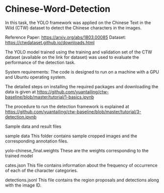 # Chinese-Word-Detection
In this task, the YOLO framework was applied on the Chinese Text in the Wild (CTW) dataset to detect the Chinese characters in the images. 

Reference Paper: https://arxiv.org/abs/1803.00085
Dataset: https://ctwdataset.github.io/downloads.html

The YOLO model trained using the training and validation set of the CTW dataset (available on the link for dataset) was used to evaluate the performance of the detection task.

System requirements:
The code is designed to run on a machine with a GPU and Ubuntu operating system. 

The detailed steps on installing the required packages and downloading the data is given at
https://github.com/yuantailing/ctw-baseline/blob/master/tutorial/1-basics.ipynb

The procedure to run the detection framework is explained at
https://github.com/yuantailing/ctw-baseline/blob/master/tutorial/3-detection.ipynb

Sample data and result files

sample data
This folder contains sample cropped images and the corresponding annotation files.

yolo-chinese_final.weights
These are the weights corresponding to the trained model

cates.json
This file contains information about the frequency of occurrence of each of the character categories. 

detections.jsonl
This file contains the region proposals and detections along with the image ID.
